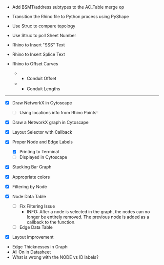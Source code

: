 - Add BSMT/address subtypes to the AC_Table merge op

- Transition the Rhino file to Python process using PyShape

- Use Struc to compare topology
- Use Struc to poll Sheet Number
- Rhino to Insert "SSS" Text
- Rhino to Insert Splice Text
- Rhino to Offset Curves
  - + Conduit Offset
  - + Conduit Lengths

---

- [x] Draw NetworkX in Cytoscape 
  - [ ] Using locations info from Rhino Points!
- [x] Draw a NetworkX graph in Cytoscape

- [x] Layout Selector with Callback
- [x] Proper Node and Edge Labels
  - [x] Printing to Terminal
  - [ ] Displayed in Cytoscape
- [x] Stacking Bar Graph
- [x] Appropriate colors
- [x] Filtering by Node

- [x] Node Data Table
  - [ ] Fix Filtering Issue
    - INFO: After a node is selected in the graph, the nodes can no longer be entirely removed. The previous node is added as a callback to the function. 
  - [ ] Edge Data Table
- [x] Layout improvement

- Edge Thicknesses in Graph
- All On in Datasheet
- What is wrong with the NODE vs ID labels?